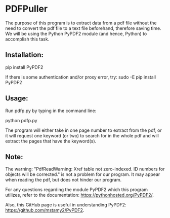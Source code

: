 # PDFPuller
The purpose of this program is to extract data from a pdf file without 
the need to convert the pdf file to a text file beforehand, therefore
saving time. We will be using the Python PyPDF2 module (and hence, Python)
to accomplish this task. 


## Installation: 

pip install PyPDF2

If there is some authentication and/or proxy error, try:
sudo -E pip install PyPDF2


## Usage:

Run pdfp.py by typing in the command line:

python pdfp.py

The program will either take in one page number to extract from the pdf, or it will 
request one keyword (or two) to search for in the whole pdf and will extract the pages 
that have the keyword(s).  


## Note: 

The warning:
"PdfReadWarning: Xref table not zero-indexed. ID numbers for objects will be corrected."
is not a problem for our program. It may appear when reading the pdf, but does not 
hinder our program. 

For any questions regarding the module PyPDF2 which this program utilizes, refer to the 
documentation: https://pythonhosted.org/PyPDF2/. 

Also, this GitHub page is useful in understanding PyPDF2:
https://github.com/mstamy2/PyPDF2. 
